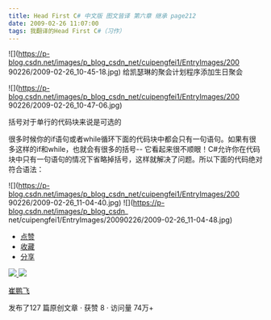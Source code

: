 ```yaml
---
title: Head First C# 中文版 图文皆译 第六章 继承 page212
date: 2009-02-26 11:07:00
tags: 我翻译的Head First C#（习作）
---
```

![](https://p-blog.csdn.net/images/p_blog_csdn_net/cuipengfei1/EntryImages/200
90226/2009-02-26_10-45-18.jpg) 给凯瑟琳的聚会计划程序添加生日聚会

![](https://p-blog.csdn.net/images/p_blog_csdn_net/cuipengfei1/EntryImages/200
90226/2009-02-26_10-47-06.jpg)

括号对于单行的代码块来说是可选的

很多时候你的if语句或者while循环下面的代码块中都会只有一句语句。如果有很多这样的if和while，也就会有很多的括号--
它看起来很不顺眼！C#允许你在代码块中只有一句语句的情况下省略掉括号，这样就解决了问题。所以下面的代码绝对符合语法：

![](https://p-blog.csdn.net/images/p_blog_csdn_net/cuipengfei1/EntryImages/200
90226/2009-02-26_11-04-40.jpg) ![](https://p-blog.csdn.net/images/p_blog_csdn_
net/cuipengfei1/EntryImages/20090226/2009-02-26_11-04-48.jpg)

  * [ 点赞  ](javascript:;)
  * [ 收藏  ](javascript:;)
  * [ 分享 ](javascript:;)

[ ![](https://profile.csdnimg.cn/5/2/5/3_cuipengfei1)
![](https://g.csdnimg.cn/static/user-reg-year/1x/11.png)
](https://blog.csdn.net/cuipengfei1)

[ 崔鹏飞 ](https://blog.csdn.net/cuipengfei1)

发布了127 篇原创文章  ·  获赞 8  ·  访问量 74万+

